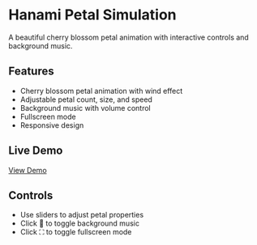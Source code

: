 # Hanami Petal Simulation

A beautiful cherry blossom petal animation with interactive controls and background music.

## Features
- Cherry blossom petal animation with wind effect
- Adjustable petal count, size, and speed
- Background music with volume control
- Fullscreen mode
- Responsive design

## Live Demo
[View Demo](https://hyu-hub.github.io/Hanami-Petals/)

## Controls
- Use sliders to adjust petal properties
- Click 🎵 to toggle background music
- Click ⛶ to toggle fullscreen mode
